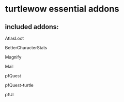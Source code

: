 # turtlewow essential addons

included addons:
-----------------
AtlasLoot

BetterCharacterStats

Magnify

Mail

pfQuest

pfQuest-turtle

pfUI
